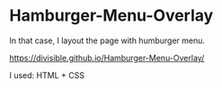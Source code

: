 # Hamburger-Menu-Overlay

In that case, I layout the page with humburger menu.

https://divisible.github.io/Hamburger-Menu-Overlay/

I used: HTML + CSS
